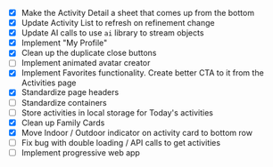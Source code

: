 - [x] Make the Activity Detail a sheet that comes up from the bottom
- [x] Update Activity List to refresh on refinement change
- [x] Update AI calls to use `ai` library to stream objects
- [x] Implement "My Profile"
- [x] Clean up the duplicate close buttons
- [ ] Implement animated avatar creator
- [x] Implement Favorites functionality. Create better CTA to it from the Activities page
- [x] Standardize page headers 
- [ ] Standardize containers
- [ ] Store activities in local storage for Today's activities
- [x] Clean up Family Cards
- [x] Move Indoor / Outdoor indicator on activity card to bottom row
- [ ] Fix bug with double loading / API calls to get activities
- [ ] Implement progressive web app